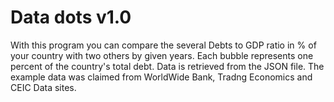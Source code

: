 # Data dots v1.0
With this program you can compare the several Debts to GDP ratio in % of your country with two others by given years.
Each bubble represents one percent of the country's total debt.
Data is retrieved from the JSON file.
The example data was claimed from WorldWide Bank, Tradng Economics and CEIC Data sites.